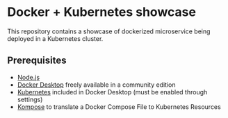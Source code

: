 # Docker + Kubernetes showcase

This repository contains a showcase of dockerized microservice being deployed in a Kubernetes cluster.

## Prerequisites

- [Node.js](https://nodejs.org/en/)
- [Docker Desktop](https://www.docker.com/products/docker-desktop) freely available in a community edition
- [Kubernetes](https://docs.docker.com/desktop/kubernetes/) included in Docker Desktop (must be enabled through settings)
- [Kompose](https://kubernetes.io/docs/tasks/configure-pod-container/translate-compose-kubernetes/) to translate a Docker Compose File to Kubernetes Resources
